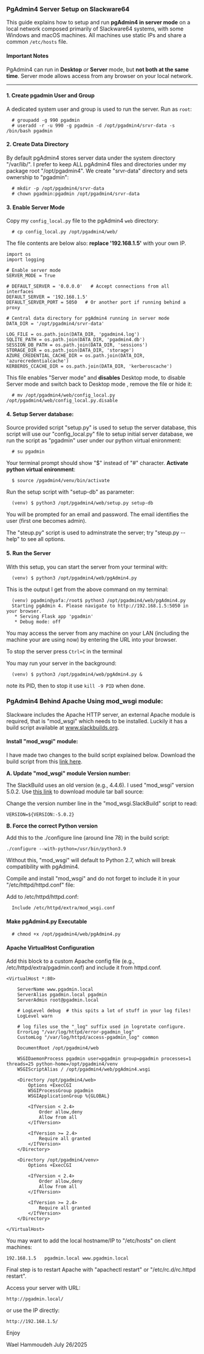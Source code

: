 ### PgAdmin4 Server Setup on Slackware64

This guide explains how to setup and run **pgAdmin4 in server mode** on a local
network composed primarily of Slackware64 systems, with some Windows and macOS
machines. All machines use static IPs and share a common `/etc/hosts` file.

#### Important Notes

 PgAdmin4 can run in **Desktop** *or* **Server** mode, but **not both at the same time**.
 Server mode allows access from any browser on your local network.

---

#### 1. Create pgadmin User and Group

A dedicated system user and group is used to run the server. Run as `root`:

```
  # groupadd -g 990 pgadmin
  # useradd -r -u 990 -g pgadmin -d /opt/pgadmin4/srvr-data -s /bin/bash pgadmin
```

#### 2. Create Data Directory

By default pgAdmin4 stores server data under the system directory "/var/lib/".
I prefer to keep ALL pgAdmin4 files and directories under my package root
"/opt/pgadmin4". We create "srvr-data" directory and sets ownership to "pgadmin":

```
  # mkdir -p /opt/pgadmin4/srvr-data
  # chown pgadmin:pgadmin /opt/pgadmin4/srvr-data
```

#### 3. Enable Server Mode

Copy my `config_local.py` file to the pgAdmin4 `web` directory:

```
  # cp config_local.py /opt/pgadmin4/web/
```

The file contents are below also: **replace '192.168.1.5'** with your own IP.

```
import os
import logging

# Enable server mode
SERVER_MODE = True

# DEFAULT_SERVER = '0.0.0.0'   # Accept connections from all interfaces
DEFAULT_SERVER = '192.168.1.5'
DEFAULT_SERVER_PORT = 5050   # Or another port if running behind a proxy

# Central data directory for pgAdmin4 running in server mode
DATA_DIR = '/opt/pgadmin4/srvr-data'

LOG_FILE = os.path.join(DATA_DIR, 'pgadmin4.log')
SQLITE_PATH = os.path.join(DATA_DIR, 'pgadmin4.db')
SESSION_DB_PATH = os.path.join(DATA_DIR, 'sessions')
STORAGE_DIR = os.path.join(DATA_DIR, 'storage')
AZURE_CREDENTIAL_CACHE_DIR = os.path.join(DATA_DIR, 'azurecredentialcache')
KERBEROS_CCACHE_DIR = os.path.join(DATA_DIR, 'kerberoscache')
```

This file enables "Server mode" and **disables** Desktop mode,  to disable Server
mode and switch back to Desktop mode , remove the file or hide it:

```
  # mv /opt/pgadmin4/web/config_local.py /opt/pgadmin4/web/config_local.py.disable
```

#### 4. Setup Server database:

Source provided script "setup.py" is used to setup the server database, this
script will use our "config_local.py" file to setup initial server database, we
run the script as "pgadmin" user under our python virtual enironment:

```
  # su pgadmin
```

Your terminal prompt should show "$" instead of "#" character. **Activate python
virtual enironment**:

```
  $ source /pgadmin4/venv/bin/activate
```

Run the setup script with "setup-db" as parameter:

```
  (venv) $ python3 /opt/pgadmin4/web/setup.py setup-db
```

You will be prompted for an email and password.
The email identifies the user (first one becomes admin).

The "steup.py" script is used to adminstrate the server; try "steup.py --help"
to see all options.

#### 5. Run the Server

With this setup, you can start the server from your terminal with:

```
  (venv) $ python3 /opt/pgadmin4/web/pgAdmin4.py
```

This is the output I get from the above command on my terminal:

```
  (venv) pgadmin@yafa:/root$ python3 /opt/pgadmin4/web/pgAdmin4.py
  Starting pgAdmin 4. Please navigate to http://192.168.1.5:5050 in your browser.
   * Serving Flask app 'pgadmin'
   * Debug mode: off

 ```

 You may access the server from any machine on your LAN (including the machine
 your are using now) by entering the URL into your browser.

To stop the server press `Ctrl+C` in the terminal

You may run your server in the background:

```
  (venv) $ python3 /opt/pgadmin4/web/pgAdmin4.py &
```

note its PID, then to stop it use `kill -9 PID` when done.


### PgAdmin4 Behind Apache Using mod_wsgi module:

Slackware includes the Apache HTTP server, an external Apache module is required,
that is "mod_wsgi" which needs to be installed. Luckily it has a build script available
at www.slackbuilds.org.

#### Install "mod_wsgi" module:

I have made two changes to the build script explained below. Download the build
script from this [link here](https://slackbuilds.org/repository/15.0/network/mod_wsgi/).

**A. Update "mod_wsgi" module Version number:**

The SlackBuild uses an old version (e.g., 4.4.6). I used  "mod_wsgi" version 5.0.2.
Use [this link]( https://github.com/GrahamDumpleton/mod_wsgi/archive/5.0.2/mod_wsgi-5.0.02.tar.gz)
to download module tar ball source:

Change the version number line in the "mod_wsgi.SlackBuild" script to read:

```
VERSION=${VERSION:-5.0.2}
```

**B. Force the correct Python version**

Add this to the ./configure line (around line 78) in the build script:

```
./configure --with-python=/usr/bin/python3.9
```

Without this, "mod_wsgi" will default to Python 2.7, which will break compatibility with pgAdmin4.

Compile and install "mod_wsgi" and do not forget to include it in your  "/etc/httpd/httpd.conf" file:

Add to /etc/httpd/httpd.conf:
```
  Include /etc/httpd/extra/mod_wsgi.conf
```

#### Make pgAdmin4.py Executable

```
  # chmod +x /opt/pgadmin4/web/pgAdmin4.py
```

#### Apache VirtualHost Configuration

Add this block to a custom Apache config file (e.g., /etc/httpd/extra/pgadmin.conf) and include it from httpd.conf.

```
<VirtualHost *:80>

    ServerName www.pgadmin.local
    ServerAlias pgadmin.local pgadmin
    ServerAdmin root@pgadmin.local

    # LogLevel debug  # this spits a lot of stuff in your log files!
    LogLevel warn

    # log files use the "_log" suffix used in logrotate configure.
    ErrorLog "/var/log/httpd/error-pgadmin_log"
    CustomLog "/var/log/httpd/access-pgadmin_log" common

    DocumentRoot /opt/pgadmin4/web

    WSGIDaemonProcess pgadmin user=pgadmin group=pgadmin processes=1 threads=25 python-home=/opt/pgadmin4/venv
    WSGIScriptAlias / /opt/pgadmin4/web/pgAdmin4.wsgi

    <Directory /opt/pgadmin4/web>
        Options +ExecCGI
        WSGIProcessGroup pgadmin
        WSGIApplicationGroup %{GLOBAL}

        <IfVersion < 2.4>
            Order allow,deny
            Allow from all
        </IfVersion>

        <IfVersion >= 2.4>
            Require all granted
        </IfVersion>
    </Directory>

    <Directory /opt/pgadmin4/venv>
        Options +ExecCGI

        <IfVersion < 2.4>
            Order allow,deny
            Allow from all
        </IfVersion>

        <IfVersion >= 2.4>
            Require all granted
        </IfVersion>
    </Directory>

</VirtualHost>
```

You may want to add the local hostname/IP to "/etc/hosts" on client machines:

```
192.168.1.5   pgadmin.local www.pgadmin.local
```

Final step is to restart Apache with "apachectl restart" or "/etc/rc.d/rc.httpd restart".

Access your server with URL:

```
http://pgadmin.local/
```

or use the IP directly:

```
http://192.168.1.5/
```

Enjoy

Wael Hammoudeh
July 26/2025
